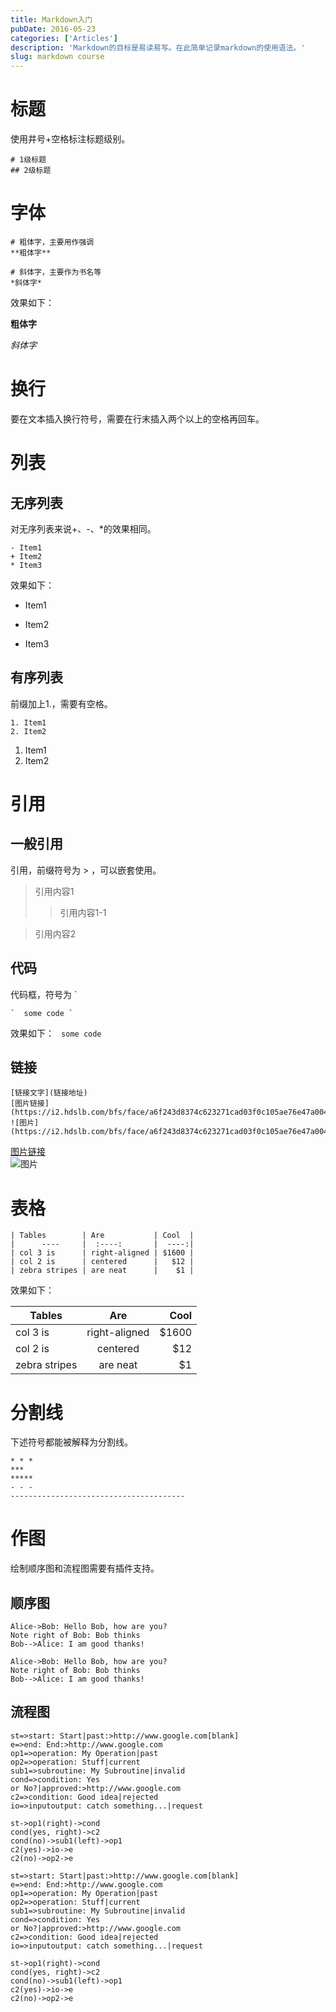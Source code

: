 ```yaml
---
title: Markdown入门
pubDate: 2016-05-23
categories: ['Articles']
description: 'Markdown的目标是易读易写。在此简单记录markdown的使用语法。'
slug: markdown course
---
```



# 标题
使用井号+空格标注标题级别。
```
# 1级标题
## 2级标题
```

# 字体
```
# 粗体字，主要用作强调
**粗体字**

# 斜体字，主要作为书名等
*斜体字*
```
效果如下：

**粗体字**

*斜体字*

# 换行
要在文本插入换行符号，需要在行末插入两个以上的空格再回车。

# 列表
## 无序列表
对无序列表来说+、-、*的效果相同。
```
- Item1
+ Item2
* Item3
```
效果如下：
- Item1
+ Item2
* Item3

## 有序列表
前缀加上1.，需要有空格。
```
1. Item1
2. Item2
```
1. Item1
2. Item2

# 引用
## 一般引用
引用，前缀符号为 >  ，可以嵌套使用。

> 引用内容1
>> 引用内容1-1  

> 引用内容2

## 代码
代码框，符号为 `

```
`  some code `
```
效果如下：
`  some code `

## 链接
```
[链接文字](链接地址)  
[图片链接](https://i2.hdslb.com/bfs/face/a6f243d8374c623271cad03f0c105ae76e47a004.jpg)  
![图片](https://i2.hdslb.com/bfs/face/a6f243d8374c623271cad03f0c105ae76e47a004.jpg)  
```
[图片链接](https://i2.hdslb.com/bfs/face/a6f243d8374c623271cad03f0c105ae76e47a004.jpg)  
![图片](https://i2.hdslb.com/bfs/face/a6f243d8374c623271cad03f0c105ae76e47a004.jpg)  

# 表格
```
| Tables        | Are           | Cool  |
|      ----     |  :----:       |  ----:|
| col 3 is      | right-aligned | $1600 |
| col 2 is      | centered      |   $12 |
| zebra stripes | are neat      |    $1 |
```
效果如下：  

| Tables        | Are           | Cool  |
|      ----     |  :----:       |  ----:|
| col 3 is      | right-aligned | $1600 |
| col 2 is      | centered      |   $12 |
| zebra stripes | are neat      |    $1 |

# 分割线
下述符号都能被解释为分割线。  

```
* * *
***
*****
- - -
---------------------------------------
```

# 作图
绘制顺序图和流程图需要有插件支持。
## 顺序图
```
Alice->Bob: Hello Bob, how are you?
Note right of Bob: Bob thinks
Bob-->Alice: I am good thanks!
```

```sequence
Alice->Bob: Hello Bob, how are you?
Note right of Bob: Bob thinks
Bob-->Alice: I am good thanks!
```
## 流程图
```
st=>start: Start|past:>http://www.google.com[blank]
e=>end: End:>http://www.google.com
op1=>operation: My Operation|past
op2=>operation: Stuff|current
sub1=>subroutine: My Subroutine|invalid
cond=>condition: Yes
or No?|approved:>http://www.google.com
c2=>condition: Good idea|rejected
io=>inputoutput: catch something...|request

st->op1(right)->cond
cond(yes, right)->c2
cond(no)->sub1(left)->op1
c2(yes)->io->e
c2(no)->op2->e
```

```flow
st=>start: Start|past:>http://www.google.com[blank]
e=>end: End:>http://www.google.com
op1=>operation: My Operation|past
op2=>operation: Stuff|current
sub1=>subroutine: My Subroutine|invalid
cond=>condition: Yes
or No?|approved:>http://www.google.com
c2=>condition: Good idea|rejected
io=>inputoutput: catch something...|request

st->op1(right)->cond
cond(yes, right)->c2
cond(no)->sub1(left)->op1
c2(yes)->io->e
c2(no)->op2->e
```
